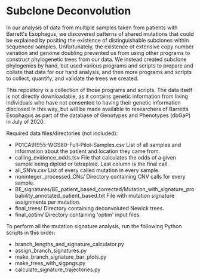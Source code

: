# Subclone Deconvolution

In our analysis of data from multiple samples taken from patients with Barrett's Esophagus, we discovered patterns of shared mutations that could be explained by positing the existence of distinguishable subclones within sequenced samples.  Unfortunately, the existence of extensive copy number variation and genome doubling prevented us from using other programs to construct phylogenetic trees from our data.  We instead created subclone phylogenies by hand, but used various programs and scripts to prepare and collate that data for our hand analysis, and then more programs and scripts to collect, quantify, and validate the trees we created.

This repository is a collection of those programs and scripts.  The data itself is not directly downloadable, as it contains genetic information from living individuals who have not consented to having their genetic information disclosed in this way, but will be made available to researchers of Barretts Esophagus as part of the database of Genotypes and Phenotypes (dbGaP) in July of 2020.

Required data files/directories (not included):
* P01CA91955-WGS80-Full-Pilot-Samples.csv List of all samples and information about the patient and location they came from.
* calling_evidence_odds.tsv	File that calculates the odds of a given sample being diploid or tetraploid.  Last column is the final call.
* all_SNVs.csv	List of every called mutation in every sample.
* noninteger_processed_CNs/	Directory containing CNV calls for every sample.
* BE_signatures/BE_patient_based_corrected/Mutation_with_signature_probability_annotated_patient_based.txt	File with mutation signature assignments per mutation.
* final_trees/  Directory containing deconvoluted Newick trees.
* final_optim/  Directory containing 'optim' input files.


To perform all the mutation signature analysis, run the following Python scripts in this order:

* branch_lengths_and_signature_calculator.py
* assign_branch_signatures.py
* make_branch_signature_bar_plots.py
* make_trees_with_sigpngs.py
* calculate_signature_trajectories.py

